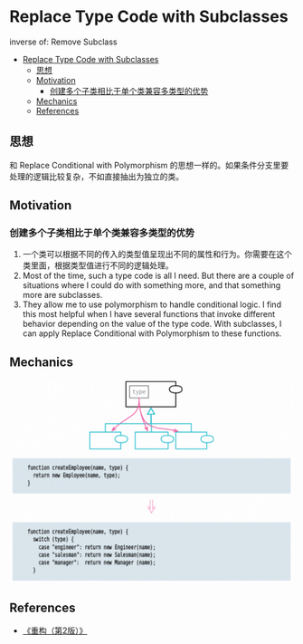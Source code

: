 # Replace Type Code with Subclasses

inverse of: Remove Subclass

<!-- TOC -->

- [Replace Type Code with Subclasses](#replace-type-code-with-subclasses)
    - [思想](#思想)
    - [Motivation](#motivation)
        - [创建多个子类相比于单个类兼容多类型的优势](#创建多个子类相比于单个类兼容多类型的优势)
    - [Mechanics](#mechanics)
    - [References](#references)

<!-- /TOC -->


## 思想
和 Replace Conditional with Polymorphism 的思想一样的。如果条件分支里要处理的逻辑比较复杂，不如直接抽出为独立的类。


## Motivation
### 创建多个子类相比于单个类兼容多类型的优势
1. 一个类可以根据不同的传入的类型值呈现出不同的属性和行为。你需要在这个类里面，根据类型值进行不同的逻辑处理。
2. Most of the time, such a type code is all I need. But there are a couple of situations where I could do with something more, and that something more are subclasses. 
3. They allow me to use polymorphism to handle conditional logic. I find this most helpful when I have several functions that invoke different behavior depending on the value of the type code. With subclasses, I can apply Replace Conditional with Polymorphism to these functions.


## Mechanics
<img src="./images/02.png" style="display: block;" width="600" />


## References
* [《重构（第2版）》](https://book.douban.com/subject/33400354/)
